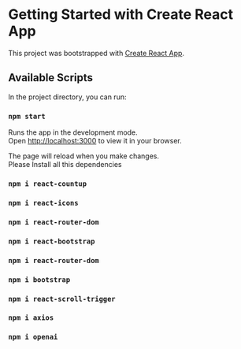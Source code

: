 # Getting Started with Create React App

This project was bootstrapped with [Create React App](https://github.com/facebook/create-react-app).

## Available Scripts

In the project directory, you can run:

### `npm start`

Runs the app in the development mode.\
Open [http://localhost:3000](http://localhost:3000) to view it in your browser.

The page will reload when you make changes.\
Please Install all this dependencies



### `npm i react-countup`

### `npm i react-icons`

### `npm i react-router-dom`

### `npm i react-bootstrap`


### `npm i react-router-dom`

### `npm i bootstrap`


### `npm i react-scroll-trigger`

### `npm i axios`

### `npm i openai`

